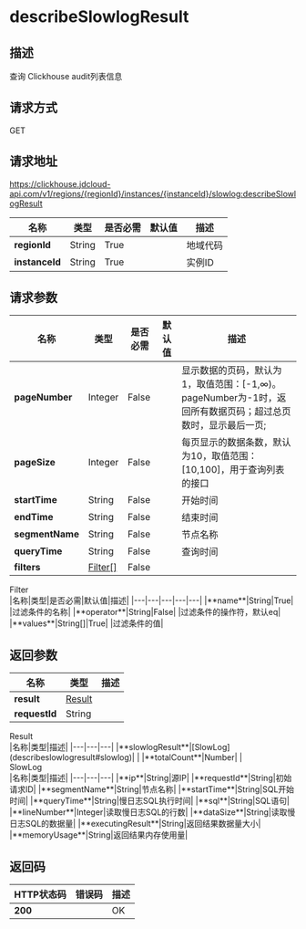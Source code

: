 # describeSlowlogResult


## 描述
查询 Clickhouse audit列表信息

## 请求方式
GET

## 请求地址
https://clickhouse.jdcloud-api.com/v1/regions/{regionId}/instances/{instanceId}/slowlog:describeSlowlogResult

|名称|类型|是否必需|默认值|描述|
|---|---|---|---|---|
|**regionId**|String|True| |地域代码|
|**instanceId**|String|True| |实例ID|

## 请求参数
|名称|类型|是否必需|默认值|描述|
|---|---|---|---|---|
|**pageNumber**|Integer|False| |显示数据的页码，默认为1，取值范围：[-1,∞)。pageNumber为-1时，返回所有数据页码；超过总页数时，显示最后一页;|
|**pageSize**|Integer|False| |每页显示的数据条数，默认为10，取值范围：[10,100]，用于查询列表的接口|
|**startTime**|String|False| |开始时间|
|**endTime**|String|False| |结束时间|
|**segmentName**|String|False| |节点名称|
|**queryTime**|String|False| |查询时间|
|**filters**|[Filter[]](describeslowlogresult#filter)|False| | |

<div id="filter">Filter</div>
|名称|类型|是否必需|默认值|描述|
|---|---|---|---|---|
|**name**|String|True| |过滤条件的名称|
|**operator**|String|False| |过滤条件的操作符，默认eq|
|**values**|String[]|True| |过滤条件的值|

## 返回参数
|名称|类型|描述|
|---|---|---|
|**result**|[Result](describeslowlogresult#result)| |
|**requestId**|String| |

<div id="result">Result</div>
|名称|类型|描述|
|---|---|---|
|**slowlogResult**|[SlowLog](describeslowlogresult#slowlog)| |
|**totalCount**|Number| |
<div id="slowlog">SlowLog</div>
|名称|类型|描述|
|---|---|---|
|**ip**|String|源IP|
|**requestId**|String|初始请求ID|
|**segmentName**|String|节点名称|
|**startTime**|String|SQL开始时间|
|**queryTime**|String|慢日志SQL执行时间|
|**sql**|String|SQL语句|
|**lineNumber**|Integer|读取慢日志SQL的行数|
|**dataSize**|String|读取慢日志SQL的数据量|
|**executingResult**|String|返回结果数据量大小|
|**memoryUsage**|String|返回结果内存使用量|

## 返回码
|HTTP状态码|错误码|描述|
|---|---|---|
|**200**||OK|
